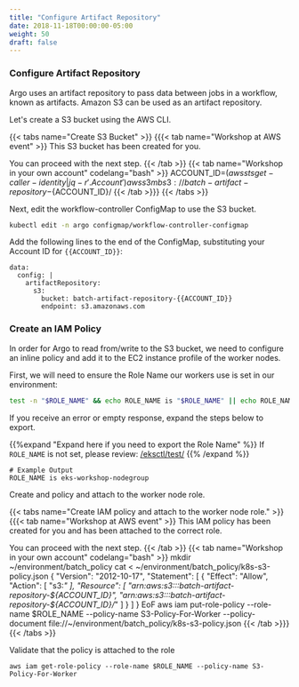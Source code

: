 ```yaml
---
title: "Configure Artifact Repository"
date: 2018-11-18T00:00:00-05:00
weight: 50
draft: false
---
```


### Configure Artifact Repository

Argo uses an artifact repository to pass data between jobs in a workflow, known as artifacts. Amazon S3 can be used as an artifact repository.

Let's create a S3 bucket using the AWS CLI.

{{< tabs name="Create S3 Bucket" >}}
{{{< tab name="Workshop at AWS event" >}}
This S3 bucket has been created for you.<br>

You can proceed with the next step.
{{< /tab >}}
{{< tab name="Workshop in your own account" codelang="bash" >}}
ACCOUNT_ID=$(aws sts get-caller-identity | jq -r '.Account')
aws s3 mb s3://batch-artifact-repository-${ACCOUNT_ID}/
{{< /tab >}}}
{{< /tabs >}}

Next, edit the workflow-controller ConfigMap to use the S3 bucket.

```bash
kubectl edit -n argo configmap/workflow-controller-configmap
```

Add the following lines to the end of the ConfigMap, substituting your Account ID for `{{ACCOUNT_ID}}`:

```
data:
  config: |
    artifactRepository:
      s3:
        bucket: batch-artifact-repository-{{ACCOUNT_ID}}
        endpoint: s3.amazonaws.com
```

### Create an IAM Policy
In order for Argo to read from/write to the S3 bucket, we need to configure an inline policy and add it to the EC2 instance profile of the worker nodes.

First, we will need to ensure the Role Name our workers use is set in our environment:

```bash
test -n "$ROLE_NAME" && echo ROLE_NAME is "$ROLE_NAME" || echo ROLE_NAME is not set
```

If you receive an error or empty response, expand the steps below to export.

{{%expand "Expand here if you need to export the Role Name" %}}
If `ROLE_NAME` is not set, please review: [/eksctl/test/](/eksctl/test/)
{{% /expand %}}

```text
# Example Output
ROLE_NAME is eks-workshop-nodegroup
```

Create and policy and attach to the worker node role.

{{< tabs name="Create IAM policy and attach to the worker node role." >}}
{{{< tab name="Workshop at AWS event" >}}
This IAM policy has been created for you  and has been attached to the correct role.<br>

You can proceed with the next step.
{{< /tab >}}
{{< tab name="Workshop in your own account" codelang="bash" >}}
mkdir ~/environment/batch_policy
cat <<EoF > ~/environment/batch_policy/k8s-s3-policy.json
{
  "Version": "2012-10-17",
  "Statement": [
    {
      "Effect": "Allow",
      "Action": [
        "s3:*"
      ],
      "Resource": [
        "arn:aws:s3:::batch-artifact-repository-${ACCOUNT_ID}",
        "arn:aws:s3:::batch-artifact-repository-${ACCOUNT_ID}/*"
      ]
    }
  ]
}
EoF
aws iam put-role-policy --role-name $ROLE_NAME --policy-name S3-Policy-For-Worker --policy-document file://~/environment/batch_policy/k8s-s3-policy.json
{{< /tab >}}}
{{< /tabs >}}



Validate that the policy is attached to the role
```
aws iam get-role-policy --role-name $ROLE_NAME --policy-name S3-Policy-For-Worker
```
